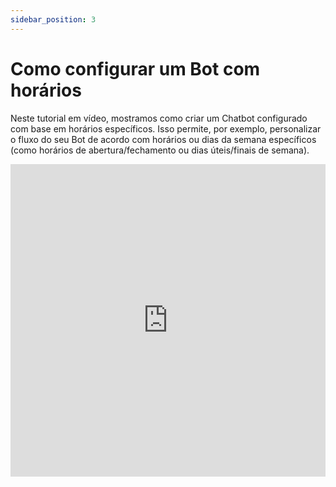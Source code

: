 ```yaml
---
sidebar_position: 3
---
```


# Como configurar um Bot com horários

Neste tutorial em vídeo, mostramos como criar um Chatbot configurado com base em horários específicos. Isso permite, por exemplo, personalizar o fluxo do seu Bot de acordo com horários ou dias da semana específicos (como horários de abertura/fechamento ou dias úteis/finais de semana).

<iframe width="100%" height="500" src="https://www.youtube.com/embed/22BATW5Ldk4?si=xpFa9mS_yzI-yP-8" title="Como configurar um Bot com horários" frameborder="0" allow="accelerometer; autoplay; clipboard-write; encrypted-media; gyroscope; picture-in-picture; web-share" referrerpolicy="strict-origin-when-cross-origin" allowfullscreen></iframe>
